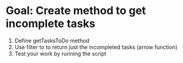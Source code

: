 
# Goal: Create method to get incomplete tasks

 1. Define getTasksToDo method
 2. Use filter to to return just the incompleted tasks (arrow function)
 3. Test your work by running the script